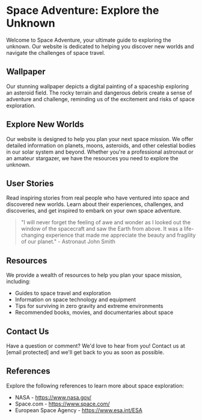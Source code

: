 <!--font:Orbitron-->

# Space Adventure: Explore the Unknown

Welcome to Space Adventure, your ultimate guide to exploring the unknown. Our website is dedicated to helping you discover new worlds and navigate the challenges of space travel. 

## Wallpaper

Our stunning wallpaper depicts a digital painting of a spaceship exploring an asteroid field. The rocky terrain and dangerous debris create a sense of adventure and challenge, reminding us of the excitement and risks of space exploration.

## Explore New Worlds

Our website is designed to help you plan your next space mission. We offer detailed information on planets, moons, asteroids, and other celestial bodies in our solar system and beyond. Whether you're a professional astronaut or an amateur stargazer, we have the resources you need to explore the unknown.

## User Stories

Read inspiring stories from real people who have ventured into space and discovered new worlds. Learn about their experiences, challenges, and discoveries, and get inspired to embark on your own space adventure.

> "I will never forget the feeling of awe and wonder as I looked out the window of the spacecraft and saw the Earth from above. It was a life-changing experience that made me appreciate the beauty and fragility of our planet." - Astronaut John Smith

## Resources

We provide a wealth of resources to help you plan your space mission, including:

- Guides to space travel and exploration
- Information on space technology and equipment
- Tips for surviving in zero gravity and extreme environments
- Recommended books, movies, and documentaries about space

## Contact Us

Have a question or comment? We'd love to hear from you! Contact us at [email protected] and we'll get back to you as soon as possible.

## References

Explore the following references to learn more about space exploration:

- NASA - https://www.nasa.gov/
- Space.com - https://www.space.com/
- European Space Agency - https://www.esa.int/ESA

<!--

Write me content for website with wallpaper which alt text is:

"A digital painting of a spaceship exploring an asteroid field, with the rocky terrain and dangerous debris creating a sense of adventure and challenge."

The name/title of the page should not be 1:1 copy of the alt text but rather a real content of the website which is using this wallpaper.

- Use markdown format 
- Start with heading
- Heading should be short and concise
- The content should look like a real website 
- The website should not be about the wallpaper, wallpaper is just a related background
- Heading should be contain work "wallpaper" or "background"
- Include real sections like references, contact, user stories, etc. use things relevant to the page purpose.
- Feel free to use structure like headings, bullets, numbering, blockquotes, paragraphs, horizontal lines, etc.
- You can use formatting like bold or _italic_
- You can include UTF-8 emojis
- Links should be only #hash anchors (and you can refer to the document itself)
- Do not include images


---


# Space Adventure: Explore the Unknown

Welcome to Space Adventure, your ultimate guide to exploring the unknown. Our website is dedicated to helping you discover new worlds and navigate the challenges of space travel. 

## Wallpaper

Our stunning wallpaper depicts a digital painting of a spaceship exploring an asteroid field. The rocky terrain and dangerous debris create a sense of adventure and challenge, reminding us of the excitement and risks of space exploration.

## Explore New Worlds

Our website is designed to help you plan your next space mission. We offer detailed information on planets, moons, asteroids, and other celestial bodies in our solar system and beyond. Whether you're a professional astronaut or an amateur stargazer, we have the resources you need to explore the unknown.

## User Stories

Read inspiring stories from real people who have ventured into space and discovered new worlds. Learn about their experiences, challenges, and discoveries, and get inspired to embark on your own space adventure.

> "I will never forget the feeling of awe and wonder as I looked out the window of the spacecraft and saw the Earth from above. It was a life-changing experience that made me appreciate the beauty and fragility of our planet." - Astronaut John Smith

## Resources

We provide a wealth of resources to help you plan your space mission, including:

- Guides to space travel and exploration
- Information on space technology and equipment
- Tips for surviving in zero gravity and extreme environments
- Recommended books, movies, and documentaries about space

## Contact Us

Have a question or comment? We'd love to hear from you! Contact us at [email protected] and we'll get back to you as soon as possible.

## References

Explore the following references to learn more about space exploration:

- NASA - https://www.nasa.gov/
- Space.com - https://www.space.com/
- European Space Agency - https://www.esa.int/ESA

-->
